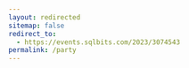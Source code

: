```yaml
---
layout: redirected
sitemap: false
redirect_to:
  - https://events.sqlbits.com/2023/3074543
permalink: /party
---
```

